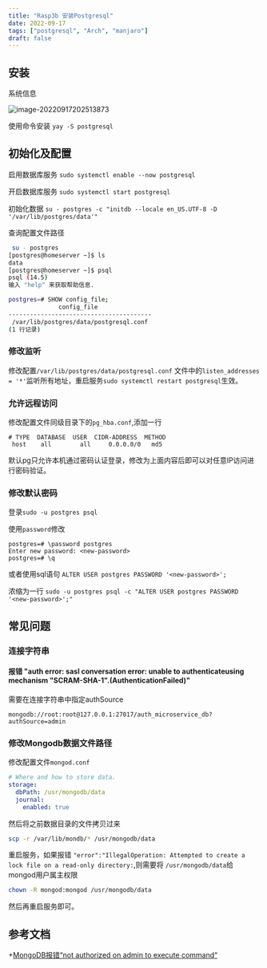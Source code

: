 ```yaml
---
title: "Rasp3b 安装Postgresql"
date: 2022-09-17
tags: ["postgresql", "Arch", "manjaro"]
draft: false
---
```




## 安装

系统信息

![image-20220917202513873](https://assets.czyt.tech/img/rasp3binfo.png)



使用命令安装 `yay -S postgresql`

## 初始化及配置

启用数据库服务 `sudo systemctl enable --now postgresql`

开启数据库服务 `sudo systemctl start postgresql`

初始化数据 `su - postgres -c "initdb --locale en_US.UTF-8 -D '/var/lib/postgres/data'"`

查询配置文件路径

```bash
 su - postgres
[postgres@homeserver ~]$ ls
data
[postgres@homeserver ~]$ psql
psql (14.5)
输入 "help" 来获取帮助信息.

postgres=# SHOW config_file;
              config_file
----------------------------------------
 /var/lib/postgres/data/postgresql.conf
(1 行记录)
```

### 修改监听

修改配置`/var/lib/postgres/data/postgresql.conf` 文件中的`listen_addresses = '*'`监听所有地址，重启服务`sudo systemctl restart postgresql`生效。

### 允许远程访问

修改配置文件同级目录下的`pg_hba.conf`,添加一行

```
# TYPE  DATABASE  USER  CIDR-ADDRESS  METHOD
 host 	 all  		all 	0.0.0.0/0	md5
```

默认pg只允许本机通过密码认证登录，修改为上面内容后即可以对任意IP访问进行密码验证。

### 修改默认密码

登录`sudo -u postgres psql`

使用`password`修改

```none
postgres=# \password postgres
Enter new password: <new-password>
postgres=# \q
```

或者使用sql语句 `ALTER USER postgres PASSWORD '<new-password>';`

浓缩为一行 `sudo -u postgres psql -c "ALTER USER postgres PASSWORD '<new-password>';"`

## 常见问题

### 连接字符串

#### 报错 "auth error: sasl conversation error: unable to authenticateusing mechanism "SCRAM-SHA-1".(AuthenticationFailed)"

需要在连接字符串中指定authSource 

```
mongodb://root:root@127.0.0.1:27017/auth_microservice_db?authSource=admin
```

### 修改Mongodb数据文件路径

修改配置文件`mongod.conf`

```yaml
# Where and how to store data.
storage:
  dbPath: /usr/mongodb/data
  journal:
    enabled: true
```

然后将之前数据目录的文件拷贝过来

```bash
scp -r /var/lib/mondb/* /usr/mongodb/data
```

重启服务，如果报错 `"error":"IllegalOperation: Attempted to create a lock file on a read-only directory:`,则需要将 `/usr/mongodb/data`给mongod用户属主权限

```bash
chown -R mongod:mongod /usr/mongodb/data
```

然后再重启服务即可。

## 参考文档

+[MongoDB报错“not authorized on admin to execute command“](https://xiaoligege.blog.csdn.net/article/details/108749801)